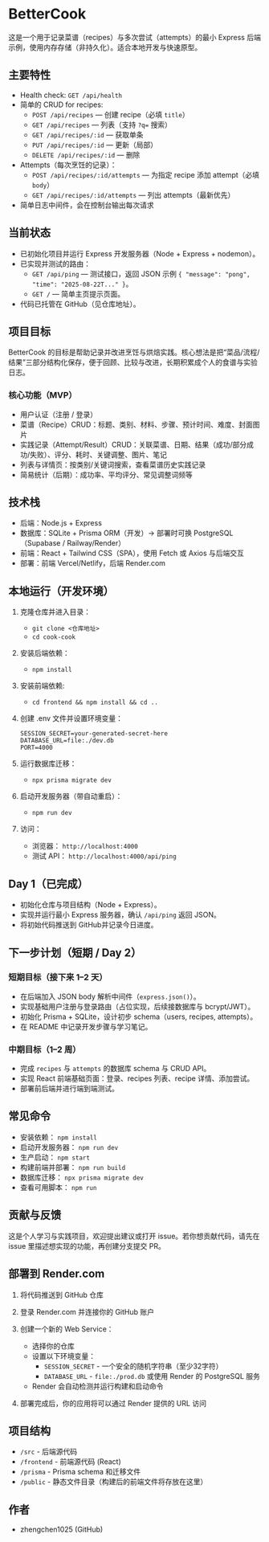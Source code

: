 # BetterCook

这是一个用于记录菜谱（recipes）与多次尝试（attempts）的最小 Express 后端示例，使用内存存储（非持久化）。适合本地开发与快速原型。

## 主要特性

- Health check: `GET /api/health`
- 简单的 CRUD for recipes:
  - `POST /api/recipes` — 创建 recipe（必填 `title`）
  - `GET /api/recipes` — 列表（支持 `?q=` 搜索）
  - `GET /api/recipes/:id` — 获取单条
  - `PUT /api/recipes/:id` — 更新（局部）
  - `DELETE /api/recipes/:id` — 删除
- Attempts（每次烹饪的记录）：
  - `POST /api/recipes/:id/attempts` — 为指定 recipe 添加 attempt（必填 `body`）
  - `GET /api/recipes/:id/attempts` — 列出 attempts（最新优先）
- 简单日志中间件，会在控制台输出每次请求

## 当前状态
- 已初始化项目并运行 Express 开发服务器（Node + Express + nodemon）。
- 已实现并测试的路由：
  - `GET /api/ping` — 测试接口，返回 JSON 示例 `{ "message": "pong", "time": "2025-08-22T..." }`。
  - `GET /` — 简单主页提示页面。
- 代码已托管在 GitHub（见仓库地址）。

## 项目目标
BetterCook 的目标是帮助记录并改进烹饪与烘焙实践。核心想法是把“菜品/流程/结果”三部分结构化保存，便于回顾、比较与改进，长期积累成个人的食谱与实验日志。

### 核心功能（MVP）
- 用户认证（注册 / 登录）
- 菜谱（Recipe）CRUD：标题、类别、材料、步骤、预计时间、难度、封面图片
- 实践记录（Attempt/Result）CRUD：关联菜谱、日期、结果（成功/部分成功/失败）、评分、耗时、关键调整、图片、笔记
- 列表与详情页：按类别/关键词搜索，查看菜谱历史实践记录
- 简易统计（后期）：成功率、平均评分、常见调整词频等

## 技术栈
- 后端：Node.js + Express  
- 数据库：SQLite + Prisma ORM（开发）→ 部署时可换 PostgreSQL（Supabase / Railway/Render）  
- 前端：React + Tailwind CSS（SPA），使用 Fetch 或 Axios 与后端交互  
- 部署：前端 Vercel/Netlify，后端 Render.com

## 本地运行（开发环境）

1. 克隆仓库并进入目录：  
   - `git clone <仓库地址>`  
   - `cd cook-cook`

2. 安装后端依赖：  
   - `npm install`

3. 安装前端依赖:
   - `cd frontend && npm install && cd ..`

4. 创建 .env 文件并设置环境变量：
   ```
   SESSION_SECRET=your-generated-secret-here
   DATABASE_URL=file:./dev.db
   PORT=4000
   ```

5. 运行数据库迁移：
   - `npx prisma migrate dev`

6. 启动开发服务器（带自动重启）：  
   - `npm run dev`

7. 访问：  
   - 浏览器： `http://localhost:4000`  
   - 测试 API： `http://localhost:4000/api/ping`

## Day 1（已完成）
- 初始化仓库与项目结构（Node + Express）。
- 实现并运行最小 Express 服务器，确认 `/api/ping` 返回 JSON。
- 将初始代码推送到 GitHub并记录今日进度。

## 下一步计划（短期 / Day 2）
### 短期目标（接下来 1–2 天）
- 在后端加入 JSON body 解析中间件（`express.json()`）。  
- 实现基础用户注册与登录路由（占位实现，后续接数据库与 bcrypt/JWT）。  
- 初始化 Prisma + SQLite，设计初步 schema（users, recipes, attempts）。  
- 在 README 中记录开发步骤与学习笔记。

### 中期目标（1–2 周）
- 完成 `recipes` 与 `attempts` 的数据库 schema 与 CRUD API。  
- 实现 React 前端基础页面：登录、recipes 列表、recipe 详情、添加尝试。  
- 部署前后端并进行端到端测试。

## 常见命令
- 安装依赖： `npm install`
- 启动开发服务器： `npm run dev`
- 生产启动： `npm start`
- 构建前端并部署： `npm run build`
- 数据库迁移： `npx prisma migrate dev`
- 查看可用脚本： `npm run`

## 贡献与反馈
这是个人学习与实践项目，欢迎提出建议或打开 issue。若你想贡献代码，请先在 issue 里描述想实现的功能，再创建分支提交 PR。
## 部署到 Render.com

1. 将代码推送到 GitHub 仓库

2. 登录 Render.com 并连接你的 GitHub 账户

3. 创建一个新的 Web Service：
   - 选择你的仓库
   - 设置以下环境变量：
     - `SESSION_SECRET` - 一个安全的随机字符串（至少32字符）
     - `DATABASE_URL` - `file:./prod.db` 或使用 Render 的 PostgreSQL 服务
   - Render 会自动检测并运行构建和启动命令

4. 部署完成后，你的应用将可以通过 Render 提供的 URL 访问

## 项目结构

- `/src` - 后端源代码
- `/frontend` - 前端源代码 (React)
- `/prisma` - Prisma schema 和迁移文件
- `/public` - 静态文件目录（构建后的前端文件将存放在这里）

## 作者
- zhengchen1025 (GitHub)